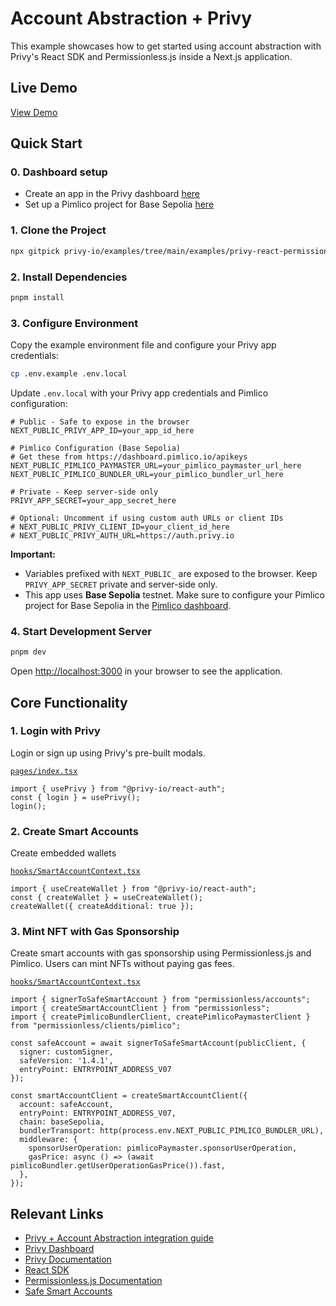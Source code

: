 # Account Abstraction + Privy

This example showcases how to get started using account abstraction with Privy's React SDK and Permissionless.js inside a Next.js application.

## Live Demo

[View Demo](https://permissionless-example.privy.io/)

## Quick Start

### 0. Dashboard setup
- Create an app in the Privy dashboard [here](https://dashboard.privy.io/)
- Set up a Pimlico project for Base Sepolia [here](https://dashboard.pimlico.io/)

### 1. Clone the Project

```bash
npx gitpick privy-io/examples/tree/main/examples/privy-react-permissionless && cd privy-react-permissionless
```

### 2. Install Dependencies

```bash
pnpm install
```

### 3. Configure Environment

Copy the example environment file and configure your Privy app credentials:

```bash
cp .env.example .env.local
```

Update `.env.local` with your Privy app credentials and Pimlico configuration:

```env
# Public - Safe to expose in the browser
NEXT_PUBLIC_PRIVY_APP_ID=your_app_id_here

# Pimlico Configuration (Base Sepolia)
# Get these from https://dashboard.pimlico.io/apikeys
NEXT_PUBLIC_PIMLICO_PAYMASTER_URL=your_pimlico_paymaster_url_here
NEXT_PUBLIC_PIMLICO_BUNDLER_URL=your_pimlico_bundler_url_here

# Private - Keep server-side only
PRIVY_APP_SECRET=your_app_secret_here

# Optional: Uncomment if using custom auth URLs or client IDs
# NEXT_PUBLIC_PRIVY_CLIENT_ID=your_client_id_here
# NEXT_PUBLIC_PRIVY_AUTH_URL=https://auth.privy.io
```

**Important:**
- Variables prefixed with `NEXT_PUBLIC_` are exposed to the browser. Keep `PRIVY_APP_SECRET` private and server-side only.
- This app uses **Base Sepolia** testnet. Make sure to configure your Pimlico project for Base Sepolia in the [Pimlico dashboard](https://dashboard.pimlico.io/).

### 4. Start Development Server

```bash
pnpm dev
```

Open [http://localhost:3000](http://localhost:3000) in your browser to see the application.

## Core Functionality

### 1. Login with Privy

Login or sign up using Privy's pre-built modals.

[`pages/index.tsx`](./pages/index.tsx)
```tsx
import { usePrivy } from "@privy-io/react-auth";
const { login } = usePrivy();
login();
```

### 2. Create Smart Accounts

Create embedded wallets

[`hooks/SmartAccountContext.tsx`](./hooks/SmartAccountContext.tsx)
```tsx
import { useCreateWallet } from "@privy-io/react-auth";
const { createWallet } = useCreateWallet();
createWallet({ createAdditional: true });
```

### 3. Mint NFT with Gas Sponsorship

Create smart accounts with gas sponsorship using Permissionless.js and Pimlico. Users can mint NFTs without paying gas fees.

[`hooks/SmartAccountContext.tsx`](./hooks/SmartAccountContext.tsx)
```tsx
import { signerToSafeSmartAccount } from "permissionless/accounts";
import { createSmartAccountClient } from "permissionless";
import { createPimlicoBundlerClient, createPimlicoPaymasterClient } from "permissionless/clients/pimlico";

const safeAccount = await signerToSafeSmartAccount(publicClient, {
  signer: customSigner,
  safeVersion: '1.4.1',
  entryPoint: ENTRYPOINT_ADDRESS_V07
});

const smartAccountClient = createSmartAccountClient({
  account: safeAccount,
  entryPoint: ENTRYPOINT_ADDRESS_V07,
  chain: baseSepolia,
  bundlerTransport: http(process.env.NEXT_PUBLIC_PIMLICO_BUNDLER_URL),
  middleware: {
    sponsorUserOperation: pimlicoPaymaster.sponsorUserOperation,
    gasPrice: async () => (await pimlicoBundler.getUserOperationGasPrice()).fast,
  },
});
```

## Relevant Links

- [Privy + Account Abstraction integration guide](https://docs.privy.io/recipes/account-abstraction/custom-implementation#safe)
- [Privy Dashboard](https://dashboard.privy.io)
- [Privy Documentation](https://docs.privy.io)
- [React SDK](https://www.npmjs.com/package/@privy-io/react-auth)
- [Permissionless.js Documentation](https://docs.pimlico.io/permissionless)
- [Safe Smart Accounts](https://docs.safe.global/)
